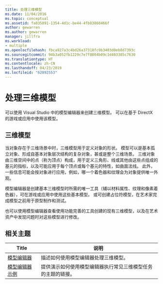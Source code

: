 ```yaml
---
title: 处理三维模型
ms.date: 11/04/2016
ms.topic: conceptual
ms.assetid: fa035091-1354-4d1c-be44-4fb83860466f
author: gewarren
ms.author: gewarren
manager: jillfra
ms.workload:
- multiple
ms.openlocfilehash: fbca927a3c4bd26a37318fc9b3403d0eb8d7393c
ms.sourcegitcommit: 94b3a052fb1229c7e7f8804b09c1d403385c7630
ms.translationtype: HT
ms.contentlocale: zh-CN
ms.lasthandoff: 04/23/2019
ms.locfileid: "62892553"
---
```

# <a name="work-with-3d-models"></a>处理三维模型

可以使用 Visual Studio 中的模型编辑器来创建三维模型。 可以在基于 DirectX 的游戏或应用中使用该模型。

## <a name="3d-models"></a>三维模型

当对象存在于三维场景中时，三维模型用于定义对象的形状。 模型可以是基本孤立对象、形成自基本对象层次结构的复杂对象，甚或是整个三维场景。 三维对象由三维空间中的点（称为顶点）构成，用于定义三角形、线或其他由这些点组成的基元的指标，以及可能应用于每个顶点或每个基元的特性，如曲面法线。 此外，一些信息可能会按对象进行应用，例如，哪一个着色器和纹理会为对象提供唯一外观。

模型编辑器是创建基本三维模型时所需的唯一工具（辅以材料属性、纹理和像素着色器），可在游戏或应用中使用这些基本模型。 或可创建占位符模型，在艺术家完成模型之前用于原型制作和测试。

也可以使用模型编辑器查看使用功能完善的工具创建的现有三维模型，以及在艺术资产中发现问题时对这些模型进行修改。

## <a name="related-topics"></a>相关主题

|Title|说明|
|-----------|-----------------|
|[模型编辑器](../designers/model-editor.md)|描述如何使用模型编辑器处理三维模型。|
|[模型编辑器示例](../designers/model-editor-examples.md)|提供演示如何使用模型编辑器执行常见三维模型任务的主题的链接。|